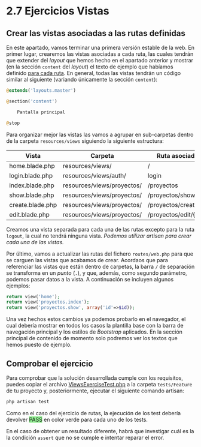 # 2.7 Ejercicios Vistas

## Crear las vistas asociadas a las rutas definidas

En este apartado, vamos terminar una primera versión estable de la web. En primer lugar, crearemos las vistas asociadas a cada ruta, las cuales tendrán que extender del _layout_ que hemos hecho en el apartado anterior y mostrar (en la sección `content` del _layout_) el texto de ejemplo que habíamos definido [para cada ruta](./023_rutas.md#ejercicios). En general, todas las vistas tendrán un código similar al siguiente (variando únicamente la sección `content`):

```php
@extends('layouts.master')

@section('content')

    Pantalla principal

@stop
```

Para organizar mejor las vistas las vamos a agrupar en sub-carpetas dentro de la carpeta `resources/views` siguiendo la siguiente estructura:

Vista | Carpeta | Ruta asociada
------|---------|--------------
home.blade.php | resources/views/ | /
login.blade.php | resources/views/auth/ | login
index.blade.php | resources/views/proyectos/ | /proyectos
show.blade.php | resources/views/proyectos/ | /proyectos/show/{id}
create.blade.php | resources/views/proyectos/ | /proyectos/create
edit.blade.php | resources/views/proyectos/ | /proyectos/edit/{id}

Creamos una vista separada para cada una de las rutas excepto para la ruta `logout`, la cual no tendrá ninguna vista. _Podemos utilizar artisan para crear cada una de las vistas._

Por último, vamos a actualizar las rutas del fichero `routes/web.php` para que se carguen las vistas que acabamos de crear. Acordaos que para referenciar las vistas que están dentro de carpetas, la barra `/` de separación se transforma en un _punto_ (`.`), y que, además, como segundo parámetro, podemos pasar datos a la vista. A continuación se incluyen algunos ejemplos:

```php
return view('home');
return view('proyectos.index');
return view('proyectos.show', array('id'=>$id));
```

Una vez hechos estos cambios ya podemos probarlo en el navegador, el cual debería mostrar en todos los casos la plantilla base con la barra de navegación principal y los estilos de _Bootstrap_ aplicados. En la sección principal de contenido de momento solo podremos ver los textos que hemos puesto de ejemplo.

## Comprobar el ejercicio

Para comprobar que la solución desarrollada cumple con los requisitos, puedes copiar el archivo [ViewsExerciseTest.php](./materiales/ejercicios-laravel/tests/Feature/ViewsExerciseTest.php) a la carpeta `tests/Feature` de tu proyecto y, posteriormente, ejecutar el siguiente comando artisan:

```bash
php artisan test
```

Como en el caso del ejercicio de rutas, la ejecución de los test debería devolver <span style="background-color: lightgreen">PASS</span> en color verde para cada uno de los tests.

En el caso de obtener un resultado diferente, habrá que investigar cuál es la la condición `assert` que no se cumple e intentar reparar el error.
